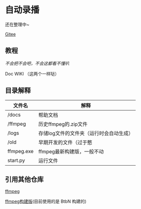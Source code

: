 # 自动录播

还在整理中~

[Gitee](https://gitee.com/qiaoshouzi/AutoRecorded)



## 教程

*不会把不会吧，不会这都看不懂叭*

Doc	WIKI	（这两个一样哒）

## 目录解释

| 文件名     | 解释                                    |
| ---------- | --------------------------------------- |
| /docs      | 帮助文档                                |
| /ffmpeg    | 历史ffmpeg的.zip文件                    |
| /logs      | 存储log文件的文件夹（运行时会自动生成） |
| /old       | 早期开发的文件（过于憨                  |
| ffmpeg.exe | ffmpeg最新构建版，一般不动              |
| start.py   | 运行文件                                |

## 引用其他仓库

[ffmpeg](https://github.com/FFmpeg/FFmpeg)

[ffmpeg构建版](https://github.com/BtbN/FFmpeg-Builds)(目前使用的是 BtbN 构建的)
